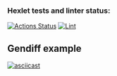 ### Hexlet tests and linter status:
[![Actions Status](https://github.com/milanych/frontend-project-lvl2/workflows/hexlet-check/badge.svg)](https://github.com/milanych/frontend-project-lvl2/actions) [![Lint](https://github.com/milanych/frontend-project-lvl2/actions/workflows/lint.yml/badge.svg)](https://github.com/milanych/frontend-project-lvl2/actions/workflows/lint.yml)

## Gendiff example
[![asciicast](https://asciinema.org/a/f09neqcTwGpDhwn3cC0M2o1DX.svg)](https://asciinema.org/a/f09neqcTwGpDhwn3cC0M2o1DX)